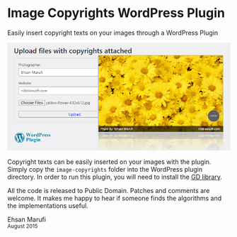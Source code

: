 # Image Copyrights WordPress Plugin
Easily insert copyright texts on your images through a WordPress Plugin

![Image](image.jpg)

Copyright texts can be easily inserted on your images with the plugin. Simply copy the `image-copyrights` folder into the WordPress plugin directory. In order to run this plugin, you will need to install the [GD library](https://stackoverflow.com/a/13338387/3709765). 

All the code is released to Public Domain. Patches and comments are welcome.
It makes me happy to hear if someone finds the algorithms and the implementations useful.

Ehsan Marufi<br />
<sup>August 2015</sup>